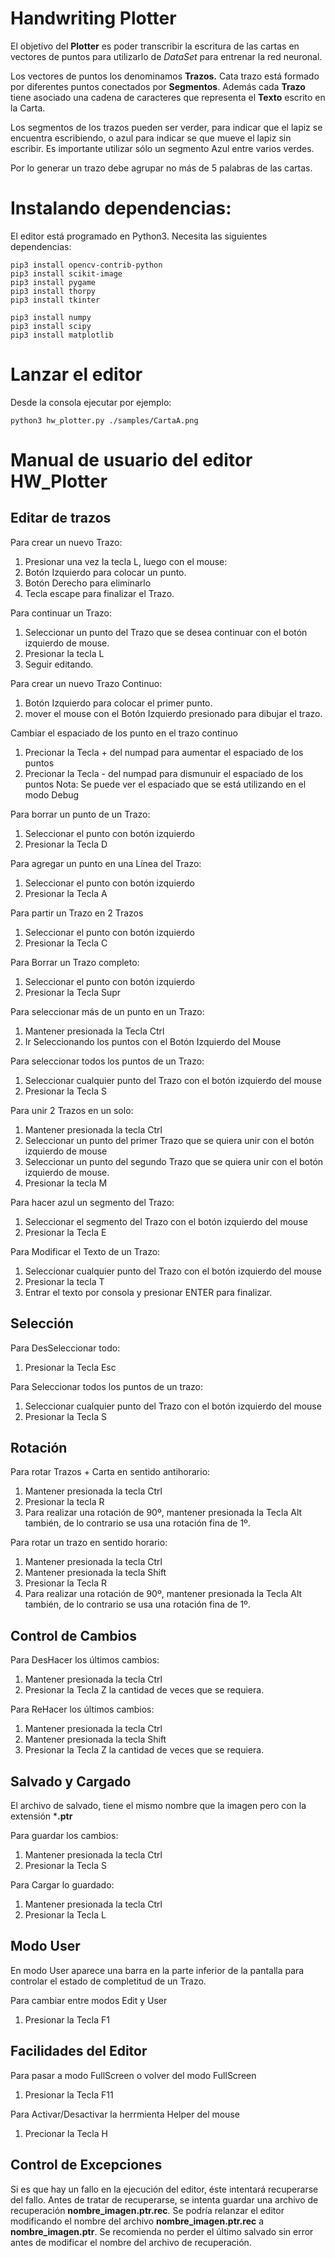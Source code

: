 # Handwriting Plotter

El objetivo del **Plotter** es poder transcribir la escritura de las cartas en vectores de puntos para utilizarlo de *DataSet* para entrenar la red neuronal.

Los vectores de puntos los denominamos **Trazos.**
Cata trazo está formado por diferentes puntos conectados por **Segmentos**. Además cada **Trazo** tiene asociado una cadena de caracteres que representa el **Texto** escrito en la Carta.

Los segmentos de los trazos pueden ser verder, para indicar que el lapiz se encuentra escribiendo, o azul para indicar se que mueve el lapiz sin escribir. Es importante utilizar sólo un segmento Azul entre varios verdes.

Por lo generar un trazo debe agrupar no más de 5 palabras de las cartas.


# Instalando dependencias:

El editor está programado en Python3. Necesita las siguientes dependencias:
```
pip3 install opencv-contrib-python
pip3 install scikit-image
pip3 install pygame
pip3 install thorpy
pip3 install tkinter

pip3 install numpy
pip3 install scipy
pip3 install matplotlib
```

# Lanzar el editor

Desde la consola ejecutar por ejemplo:
```
python3 hw_plotter.py ./samples/CartaA.png
```


# Manual de usuario del editor HW_Plotter

## Editar de trazos

Para crear un nuevo Trazo:
1) Presionar una vez la tecla L, luego con el mouse:
2) Botón Izquierdo para colocar un punto.
3) Botón Derecho para eliminarlo
4) Tecla escape para finalizar el Trazo.

Para continuar un Trazo:
1) Seleccionar un punto del Trazo que se desea continuar con el botón izquierdo de mouse.
2) Presionar la tecla L
3) Seguir editando.

Para crear un nuevo Trazo Continuo:
1) Botón Izquierdo para colocar el primer punto.
2) mover el mouse con el Botón Izquierdo presionado para dibujar el trazo.

Cambiar el espaciado de los punto en el trazo continuo
1) Precionar la Tecla + del numpad para aumentar el espaciado de los puntos
2) Precionar la Tecla - del numpad para dismunuir el espaciado de los puntos
Nota: Se puede ver el espaciado que se está utilizando en el modo Debug

Para borrar un punto de un Trazo:
1) Seleccionar el punto con botón izquierdo
2) Presionar la Tecla D

Para agregar un punto en una Línea del Trazo:
1) Seleccionar el punto con botón izquierdo
2) Presionar la Tecla A

Para partir un Trazo en 2 Trazos
1) Seleccionar el punto con botón izquierdo
2) Presionar la Tecla C

Para Borrar un Trazo completo:
1) Seleccionar el punto con botón izquierdo
2) Presionar la Tecla Supr

Para seleccionar más de un punto en un Trazo:
1) Mantener presionada la Tecla Ctrl
2) Ir Seleccionando los puntos con el Botón Izquierdo del Mouse

Para seleccionar todos los puntos de un Trazo:
1) Seleccionar cualquier punto del Trazo con el botón izquierdo del mouse 
2) Presionar la Tecla S

Para unir 2 Trazos en un solo:
1) Mantener presionada la tecla Ctrl
2) Seleccionar un punto del primer Trazo que se quiera unir con el botón izquierdo de mouse
3) Seleccionar un punto del segundo Trazo que se quiera unir con el botón izquierdo de mouse.
4) Presionar la tecla M

Para hacer azul un segmento del Trazo:
1) Seleccionar el segmento del Trazo con el botón izquierdo del mouse
2) Presionar la Tecla E

Para Modificar el Texto de un Trazo:
1) Seleccionar cualquier punto del Trazo con el botón izquierdo del mouse
2) Presionar la tecla T
3) Entrar el texto por consola y presionar ENTER para finalizar.

## Selección

Para DesSeleccionar todo:
1) Presionar la Tecla Esc

Para Seleccionar todos los puntos de un trazo:
1) Seleccionar cualquier punto del Trazo con el botón izquierdo del mouse
2) Presionar la Tecla S

## Rotación

Para rotar Trazos + Carta en sentido antihorario:
1) Mantener presionada la tecla Ctrl
2) Presionar la tecla R
3) Para realizar una rotación de 90º, mantener presionada la Tecla Alt también, de lo contrario se usa una rotación fina de 1º.

Para rotar un trazo en sentido horario:
1) Mantener presionada la tecla Ctrl
2) Mantener presionada la tecla Shift
3) Presionar la Tecla R
4) Para realizar una rotación de 90º, mantener presionada la Tecla Alt también, de lo contrario se usa una rotación fina de 1º.

## Control de Cambios
Para DesHacer los últimos cambios:
1) Mantener presionada la tecla Ctrl
2) Presionar la Tecla Z la cantidad de veces que se requiera.

Para ReHacer los últimos cambios:
1) Mantener presionada la tecla Ctrl
2) Mantener presionada la tecla Shift
3) Presionar la Tecla Z la cantidad de veces que se requiera.


## Salvado y Cargado

El archivo de salvado, tiene el mismo nombre que la imagen pero con la extensión ***.ptr**

Para guardar los cambios:
1) Mantener presionada la tecla Ctrl
2) Presionar la Tecla S

Para Cargar lo guardado:
1) Mantener presionada la tecla Ctrl
2) Presionar la Tecla L


## Modo User

En modo User aparece una barra en la parte inferior de la pantalla para controlar el estado de completitud de un Trazo.

Para cambiar entre modos Edit y User
1) Presionar la Tecla F1

## Facilidades del Editor
Para pasar a modo FullScreen o volver del modo FullScreen
1) Presionar la Tecla F11

Para Activar/Desactivar la herrmienta Helper del mouse
1) Precionar la Tecla H


## Control de Excepciones

Si es que hay un fallo en la ejecución del editor, éste intentará recuperarse del fallo.
Antes de tratar de recuperarse, se intenta guardar una archivo de recuperación **nombre_imagen.ptr.rec**.
Se podría relanzar el editor modificando el nombre del archivo **nombre_imagen.ptr.rec** a **nombre_imagen.ptr**.
Se recomienda no perder el último salvado sin error antes de modificar el nombre del archivo de recuperación.






